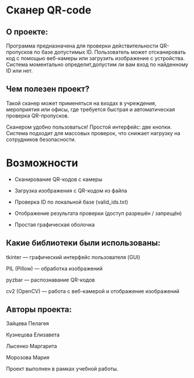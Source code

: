 # Сканер QR-code
## О проекте:

Программа предназначена для проверки действительности QR-пропусков по базе допустимых ID. Пользователь может отсканировать код с помощью веб-камеры или загрузить изображение с устройства. Система моментально определит,допустим ли вам вход по найденному ID или нет.

## Чем полезен проект?

Такой сканер может применяться на входах в учреждения, мероприятия или офисы, где требуется быстрая и автоматическая проверка QR-пропусков. 

Сканером удобно пользоваться! Простой интерфейс: две кнопки. Система подходит для массовых проверок, что снижает нагрузку на сотрудников безопасности. 

# Возможности  

- Сканирование QR-кодов с камеры
  
- Загрузка изображения с QR-кодом из файла
  
- Проверка ID по локальной базе (valid_ids.txt)
  
- Отображение результата проверки (доступ разрешён / запрещён)
  
- Простая графическая оболочка 


## Какие библиотеки были использованы:

tkinter — графический интерфейс пользователя (GUI)

PIL (Pillow) — обработка изображений

pyzbar — распознавание QR-кодов

cv2 (OpenCV) — работа с веб-камерой и отображение изображений

## Авторы проекта:

Зайцева Пелагея

Кузнецова Елизавета

Лысенко Маргарита

Морозова Мария

Проект выполнен в рамках учебной работы.
